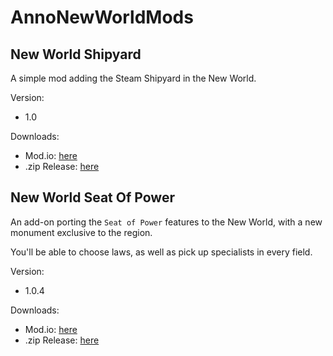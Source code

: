 # AnnoNewWorldMods

## New World Shipyard

A simple mod adding the Steam Shipyard in the New World.

Version: 
- 1.0

Downloads:
- Mod.io: [here](https://mod.io/g/anno-1800/m/new-world-steam-shipyard)
- .zip Release: [here](https://github.com/Khorbos/AnnoNewWorldMods/releases/download/v1.0/NewWorldShipyard-1.0.zip)

## New World Seat Of Power

An add-on porting the `Seat of Power` features to the New World, with a new monument exclusive to the region. 

You'll be able to choose laws, as well as pick up specialists in every field.

Version: 
- 1.0.4

Downloads:
- Mod.io: [here](https://mod.io/g/anno-1800/m/new-world-seat-of-power)
- .zip Release: [here](https://github.com/Khorbos/AnnoNewWorldMods/releases/download/v1.0.3/NewWorldSeatOfPower-1.0.4.zip)

